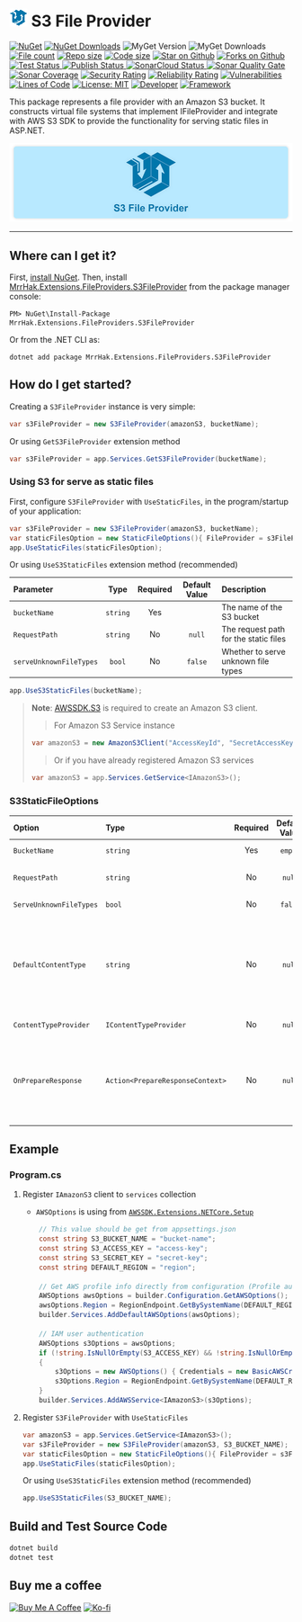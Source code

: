![S3 File Provider](https://raw.githubusercontent.com/mrrhak/s3_file_provider/master/icon-small.png) S3 File Provider
======================

[![NuGet](http://img.shields.io/nuget/vpre/MrrHak.Extensions.FileProviders.S3FileProvider.svg?label=NuGet&logo=nuget)](https://www.nuget.org/packages/MrrHak.Extensions.FileProviders.S3FileProvider)
[![NuGet Downloads](https://img.shields.io/nuget/dt/MrrHak.Extensions.FileProviders.S3FileProvider?style=flat&logo=nuget&label=NuGet%20Downloads&link=https%3A%2F%2Fwww.nuget.org%2Fstats%2Fpackages%2FMrrHak.Extensions.FileProviders.S3FileProvider)](https://www.nuget.org/stats/packages/MrrHak.Extensions.FileProviders.S3FileProvider?groupby=Version)
![MyGet Version](https://img.shields.io/myget/mrrhak/v/MrrHak.Extensions.FileProviders.S3FileProvider?style=flat&logo=myget&label=MyGet&link=https%3A%2F%2Fwww.myget.org%2Ffeed%2Fmrrhak%2Fpackage%2Fnuget%2FMrrHak.Extensions.FileProviders.S3FileProvider)
![MyGet Downloads](https://img.shields.io/myget/mrrhak/dt/MrrHak.Extensions.FileProviders.S3FileProvider?style=flat&logo=myget&label=MyGet%20Downloads&color=bule&link=https%3A%2F%2Fwww.myget.org%2Ffeed%2Fmrrhak%2Fpackage%2Fnuget%2FMrrHak.Extensions.FileProviders.S3FileProvider)
[![File count](https://img.shields.io/github/directory-file-count/mrrhak/s3_file_provider?type=file&style=flat&logo=onlyoffice&label=Files&link=https%3A%2F%2Fgithub.com%2Fmrrhak%2Fs3_file_provider)](https://github.com/mrrhak/s3_file_provider)
[![Repo size](https://img.shields.io/github/repo-size/mrrhak/s3_file_provider?style=flat&logo=github&label=Repo%20size&link=https%3A%2F%2Fgithub.com%2Fmrrhak%2Fs3_file_provider)](https://github.com/mrrhak/s3_file_provider)
[![Code size](https://img.shields.io/github/languages/code-size/mrrhak/s3_file_provider?logo=csharp&color=blue&label=Code%20size)](https://github.com/mrrhak/s3_file_provider)
[![Star on Github](https://img.shields.io/github/stars/mrrhak/s3_file_provider.svg?style=flat&logo=github&colorB=deeppink&label=Stars)](https://github.com/mrrhak/s3_file_provider)
[![Forks on Github](https://img.shields.io/github/forks/mrrhak/s3_file_provider?style=flat&label=Forks&logo=github)](https://github.com/mrrhak/s3_file_provider)
[![Test Status](https://github.com/mrrhak/s3_file_provider/actions/workflows/dotnet.yml/badge.svg) ](https://github.com/mrrhak/s3_file_provider/actions?query=workflow%3A)
[![Publish Status](https://github.com/mrrhak/s3_file_provider/actions/workflows/publish.yml/badge.svg) ](https://github.com/mrrhak/s3_file_provider/actions?query=workflow%3A)
[![SonarCloud Status](https://github.com/mrrhak/s3_file_provider/actions/workflows/sonarcloud.yml/badge.svg) ](https://github.com/mrrhak/s3_file_provider/actions?query=workflow%3A)
[![Sonar Quality Gate](https://img.shields.io/sonar/quality_gate/mrrhak_s3_file_provider?server=https%3A%2F%2Fsonarcloud.io&style=flat&logo=sonarcloud&label=Quality%20Gate)](https://sonarcloud.io/summary/overall?id=mrrhak_s3_file_provider)
[![Sonar Coverage](https://img.shields.io/sonar/coverage/mrrhak_s3_file_provider?server=https%3A%2F%2Fsonarcloud.io&style=flat&logo=sonarcloud&label=Coverage)](https://sonarcloud.io/summary/overall?id=mrrhak_s3_file_provider)
[![Security Rating](https://sonarcloud.io/api/project_badges/measure?project=mrrhak_s3_file_provider&metric=security_rating)](https://sonarcloud.io/summary/new_code?id=mrrhak_s3_file_provider)
[![Reliability Rating](https://sonarcloud.io/api/project_badges/measure?project=mrrhak_s3_file_provider&metric=reliability_rating)](https://sonarcloud.io/summary/new_code?id=mrrhak_s3_file_provider)
[![Vulnerabilities](https://sonarcloud.io/api/project_badges/measure?project=mrrhak_s3_file_provider&metric=vulnerabilities)](https://sonarcloud.io/summary/new_code?id=mrrhak_s3_file_provider)
[![Lines of Code](https://sonarcloud.io/api/project_badges/measure?project=mrrhak_s3_file_provider&metric=ncloc)](https://sonarcloud.io/summary/new_code?id=mrrhak_s3_file_provider)
[![License: MIT](https://img.shields.io/github/license/mrrhak/s3_file_provider?label=License&color=red&logo=Leanpub)](https://opensource.org/licenses/MIT)
[![Developer](https://img.shields.io/badge/Developed_by-Mrr_Hak-blue.svg?logo=devdotto)](https://mrrhak.com)
[![Framework](https://img.shields.io/badge/Frameworks-.Net_8.0_|_.Net_7.0_|_.Net_6.0_|_.Net_Standard_2.0_|_.Net_Framework_4.6.2-blue.svg?logo=dotnet)](https://www.nuget.org/packages/MrrHak.Extensions.FileProviders.S3FileProvider)

This package represents a file provider with an Amazon S3 bucket. It constructs virtual file systems that implement IFileProvider and integrate with AWS S3 SDK to provide the functionality for serving static files in ASP.NET.

![S3 File Provider](https://raw.githubusercontent.com/mrrhak/s3_file_provider/master/s3-file-provider-banner.png)

---

## Where can I get it?

First, [install NuGet](http://docs.nuget.org/docs/start-here/installing-nuget). Then, install [MrrHak.Extensions.FileProviders.S3FileProvider](https://www.nuget.org/packages/MrrHak.Extensions.FileProviders.S3FileProvider) from the package manager console:

```
PM> NuGet\Install-Package MrrHak.Extensions.FileProviders.S3FileProvider
```
Or from the .NET CLI as:
```
dotnet add package MrrHak.Extensions.FileProviders.S3FileProvider
```

## How do I get started?

Creating a `S3FileProvider` instance is very simple:

```csharp
var s3FileProvider = new S3FileProvider(amazonS3, bucketName);
```

Or using `GetS3FileProvider` extension method
```csharp
var s3FileProvider = app.Services.GetS3FileProvider(bucketName);
```


### Using S3 for serve as static files

First, configure `S3FileProvider` with `UseStaticFiles`, in the program/startup of your application:

```csharp
var s3FileProvider = new S3FileProvider(amazonS3, bucketName);
var staticFilesOption = new StaticFileOptions(){ FileProvider = s3FileProvider};
app.UseStaticFiles(staticFilesOption);
```
Or using `UseS3StaticFiles` extension method (recommended)

| Parameter               |   Type   | Required | Default Value | Description |
| :---------------------- | :------: | :------: | :-----------: | :---------- |
| `bucketName`            | `string` |    Yes   |               | The name of the S3 bucket |
| `RequestPath`           | `string` |    No    |     `null`    | The request path for the static files |
| `serveUnknownFileTypes` |  `bool`  |    No    |     `false`   | Whether to serve unknown file types |

```csharp
app.UseS3StaticFiles(bucketName);
```

> **Note**: [AWSSDK.S3](https://www.nuget.org/packages/AWSSDK.S3) is required to create an Amazon S3 client.
> >For Amazon S3 Service instance
> 
> ```csharp
> var amazonS3 = new AmazonS3Client("AccessKeyId", "SecretAccessKey", Amazon.RegionEndpoint.APSoutheast1);
> ```
>
> > Or if you have already registered Amazon S3 services
>
> ```csharp
> var amazonS3 = app.Services.GetService<IAmazonS3>();
> ```
> 

### S3StaticFileOptions
| Option                  |  Type    | Required | Default Value | Description |
| :---------------------- | :------- | :------: | :-----------: | :---------- |
| `BucketName`            | `string` |    Yes   |    `empty`    | The name of the S3 bucket |
| `RequestPath`           | `string` |    No    |    `null`     | The relative request path that maps to static resources |
| `ServeUnknownFileTypes` |  `bool`  |    No    |    `false`    | Whether to serve unknown file types |
| `DefaultContentType`    | `string` |    No    |    `null`     | The default content type for a request if the ContentTypeProvider cannot determine one. None is provided by default, so the client must determine the format themselves |
| `ContentTypeProvider`   | `IContentTypeProvider` | No | `null` | Used to map files to content-types |
| `OnPrepareResponse`     | `Action<PrepareResponseContext>` | No | `null` | Called after the status code and headers have been set, but before the body has been written. This can be used to add or change the response headers |


## Example

### Program.cs
1. Register `IAmazonS3` client to `services` collection
    - `AWSOptions` is using from [`AWSSDK.Extensions.NETCore.Setup`](https://www.nuget.org/packages/AWSSDK.Extensions.NETCore.Setup)

    ```csharp
        // This value should be get from appsettings.json
        const string S3_BUCKET_NAME = "bucket-name";
        const string S3_ACCESS_KEY = "access-key";
        const string S3_SECRET_KEY = "secret-key";
        const string DEFAULT_REGION = "region";

        // Get AWS profile info directly from configuration (Profile authentication)
        AWSOptions awsOptions = builder.Configuration.GetAWSOptions();
        awsOptions.Region = RegionEndpoint.GetBySystemName(DEFAULT_REGION);
        builder.Services.AddDefaultAWSOptions(awsOptions);

        // IAM user authentication
        AWSOptions s3Options = awsOptions;
        if (!string.IsNullOrEmpty(S3_ACCESS_KEY) && !string.IsNullOrEmpty(S3_SECRET_KEY))
        {
            s3Options = new AWSOptions() { Credentials = new BasicAWSCredentials(S3_ACCESS_KEY, S3_SECRET_KEY) };
            s3Options.Region = RegionEndpoint.GetBySystemName(DEFAULT_REGION);
        }
        builder.Services.AddAWSService<IAmazonS3>(s3Options);
    ```

2. Register `S3FileProvider` with `UseStaticFiles`
    ```csharp
    var amazonS3 = app.Services.GetService<IAmazonS3>();
    var s3FileProvider = new S3FileProvider(amazonS3, S3_BUCKET_NAME);
    var staticFilesOption = new StaticFileOptions(){ FileProvider = s3FileProvider};
    app.UseStaticFiles(staticFilesOption);
    ```

    Or using `UseS3StaticFiles` extension method (recommended)
    ```csharp
    app.UseS3StaticFiles(S3_BUCKET_NAME);
    ```

## Build and Test Source Code

```bash
dotnet build
dotnet test
```

## Buy me a coffee

 [![Buy Me A Coffee](https://user-images.githubusercontent.com/26390946/161375563-69c634fd-89d2-45ac-addd-931b03996b34.png)](https://www.buymeacoffee.com/mrrhak) [![Ko-fi](https://user-images.githubusercontent.com/26390946/161375565-e7d64410-bbcf-4a28-896b-7514e106478e.png)](https://ko-fi.com/mrrhak)
